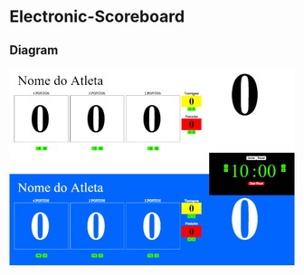 # Electronic-Scoreboard

## Diagram
![alt text](https://github.com/xjaox/Electronic-Scoreboard/blob/master/Docs/Layout.png?raw=true)

